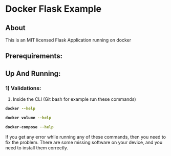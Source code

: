 # Docker Flask Example

## About

This is an MIT licensed Flask Application running on docker





## Prerequirements:






## Up And Running:

### 1) Validations:
1. Inside the CLI (Git bash for example run these commands)

<b>

```bash
docker --help
```
```bash
docker volume --help
```
```bash
docker-compose --help
```
</b>
If you get any error while running any of these commands, then you
need to fix the problem.  
There are some missing software on your device, 
and you need to install them correctly.














